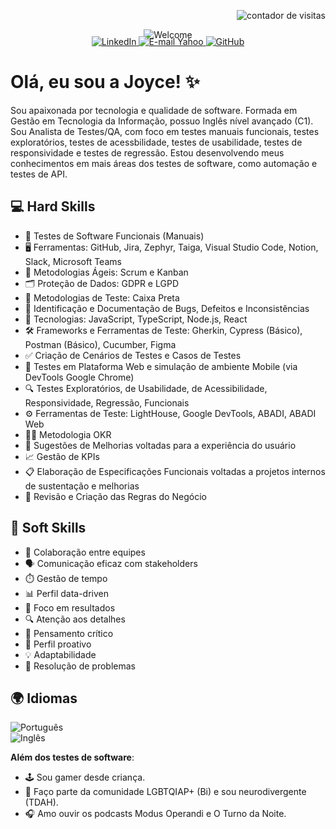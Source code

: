 <!-- Contador de visitas alinhado à direita -->
<p align="right">
  <img src="https://komarev.com/ghpvc/?username=joyce-cervantes&color=ff69b4&style=flat-square" alt="contador de visitas" />
</p>  

<!-- Imagem centralizada -->
<p align="center" style="margin-bottom: -20px;">
  <img src="https://github.com/joyce-cervantes/imagens-privadas/blob/main/welcome.png?raw=true" alt="Welcome" />
</p>  


<!-- Badges de redes sociais -->
<p align="center">
  <a href="https://www.linkedin.com/in/joyce-santana-cervantes/" target="_blank">
    <img src="https://img.shields.io/badge/LinkedIn-0077B5?style=for-the-badge&logo=linkedin&logoColor=white" alt="LinkedIn" />
  </a>
  <a href="mailto:joyce.cervantes@yahoo.com" target="_blank">
    <img src="https://img.shields.io/badge/Yahoo%20Mail-6001D2?style=for-the-badge&logo=yahoo&logoColor=white" alt="E-mail Yahoo" />
  </a>
  <a href="https://github.com/joyce-cervantes" target="_blank">
    <img src="https://img.shields.io/badge/GitHub-100000?style=for-the-badge&logo=github&logoColor=white" alt="GitHub" />
  </a>

</p>  


# Olá, eu sou a Joyce! ✨  


Sou apaixonada por tecnologia e qualidade de software. Formada em Gestão em Tecnologia da Informação, possuo Inglês nível avançado (C1).  
Sou Analista de Testes/QA, com foco em testes manuais funcionais, testes exploratórios, testes de acessbilidade, testes de usabilidade, testes de responsividade e testes de regressão. Estou desenvolvendo meus conhecimentos em mais áreas dos testes de software, como automação e testes de API.


## 💻 Hard Skills  


- 🔧 Testes de Software Funcionais (Manuais)  
- 🖥️ Ferramentas: GitHub, Jira, Zephyr, Taiga, Visual Studio Code, Notion, Slack, Microsoft Teams  
- 📜 Metodologias Ágeis: Scrum e Kanban  
- 🗂️ Proteção de Dados: GDPR e LGPD  
- 📐 Metodologias de Teste: Caixa Preta
- 🐞 Identificação e Documentação de Bugs, Defeitos e Inconsistências  
- 🔧 Tecnologias: JavaScript, TypeScript, Node.js, React  
- 🛠️ Frameworks e Ferramentas de Teste: Gherkin, Cypress (Básico), Postman (Básico), Cucumber, Figma
- ✅ Criação de Cenários de Testes e Casos de Testes  
- 📱 Testes em Plataforma Web e simulação de ambiente Mobile (via DevTools Google Chrome)
- 🔍 Testes Exploratórios, de Usabilidade, de Acessibilidade, Responsividade, Regressão, Funcionais
- ⚙️ Ferramentas de Teste: LightHouse, Google DevTools, ABADI, ABADI Web
- 🧑‍💻 Metodologia OKR
- 🧠 Sugestões de Melhorias voltadas para a experiência do usuário  
- 📈 Gestão de KPIs
- 📋 Elaboração de Especificações Funcionais voltadas a projetos internos de sustentação e melhorias
- 🧾 Revisão e Criação das Regras do Negócio


## 🌟 Soft Skills  

- 🤝 Colaboração entre equipes
- 🗣️ Comunicação eficaz com stakeholders
- ⏱️ Gestão de tempo  
- 📊 Perfil data-driven  
- 🎯 Foco em resultados  
- 🔍 Atenção aos detalhes  
- 🧠 Pensamento crítico  
- 🚀 Perfil proativo  
- 💡 Adaptabilidade  
- 🧩 Resolução de problemas 


## 🌍 Idiomas  

![Português](https://img.shields.io/badge/Português-Nativo-green?style=for-the-badge)  
![Inglês](https://img.shields.io/badge/Inglês-Avançado-blue?style=for-the-badge)


**Além dos testes de software**:  

- 🕹️ Sou gamer desde criança.  
- 🌈 Faço parte da comunidade LGBTQIAP+ (Bi) e sou neurodivergente (TDAH).  
- 🎧 Amo ouvir os podcasts Modus Operandi e O Turno da Noite.   
